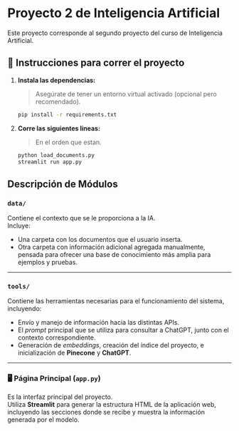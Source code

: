 # Proyecto 2 de Inteligencia Artificial

Este proyecto corresponde al segundo proyecto del curso de Inteligencia Artificial.

## 🚀 Instrucciones para correr el proyecto

1. **Instala las dependencias:**

   > Asegúrate de tener un entorno virtual activado (opcional pero recomendado).

   ```bash
   pip install -r requirements.txt

2. **Corre las siguientes lineas:**

   > En el orden que estan.

   ```bash
   python load_documents.py
   streamlit run app.py
   
##  Descripción de Módulos

###  `data/`
Contiene el contexto que se le proporciona a la IA.  
Incluye:
- Una carpeta con los documentos que el usuario inserta.
- Otra carpeta con información adicional agregada manualmente, pensada para ofrecer una base de conocimiento más amplia para ejemplos y pruebas.

---

###  `tools/`
Contiene las herramientas necesarias para el funcionamiento del sistema, incluyendo:
- Envío y manejo de información hacia las distintas APIs.
- El *prompt* principal que se utiliza para consultar a ChatGPT, junto con el contexto correspondiente.
- Generación de *embeddings*, creación del índice del proyecto, e inicialización de **Pinecone** y **ChatGPT**.

---

### 🖥️ Página Principal (`app.py`)
Es la interfaz principal del proyecto.  
Utiliza **Streamlit** para generar la estructura HTML de la aplicación web, incluyendo las secciones donde se recibe y muestra la información generada por el modelo.
